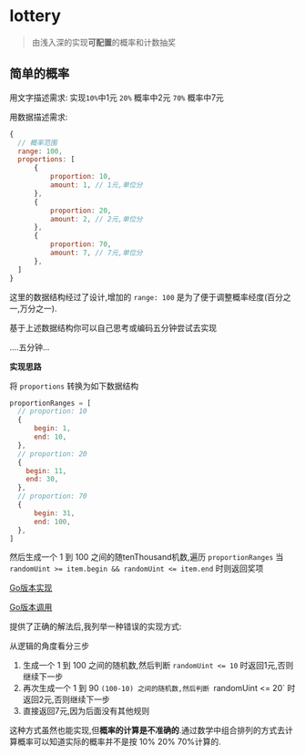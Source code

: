 # lottery

> 由浅入深的实现**可配置**的概率和计数抽奖


## 简单的概率

用文字描述需求: 实现`10%`中1元 `20%` 概率中2元 `70%` 概率中7元

用数据描述需求:

```js
{
  // 概率范围
  range: 100,
  proportions: [
      {
          proportion: 10,
          amount: 1, // 1元,单位分
      },
      {
          proportion: 20,
          amount: 2, // 2元,单位分
      },
      {
          proportion: 70,
          amount: 7, // 7元,单位分
      },
  ]
}
```

这里的数据结构经过了设计,增加的 `range: 100` 是为了便于调整概率经度(百分之一,万分之一).


基于上述数据结构你可以自己思考或编码五分钟尝试去实现

....五分钟...

**实现思路**

将 `proportions` 转换为如下数据结构

```js
proportionRanges = [
  // proportion: 10
  {
      begin: 1, 
      end: 10,
  },
  // proportion: 20
  {
    begin: 11,
    end: 30,
  },
  // proportion: 70
  {
      begin: 31,
      end: 100,
  },
]
```

然后生成一个 1 到 100 之间的随tenThousand机数,遍历 `proportionRanges`
当 `randomUint >= item.begin && randomUint <= item.end` 时则返回奖项

[Go版本实现](./probability.go?blob)

[Go版本调用](./probability_test.go?blob)

提供了正确的解法后,我列举一种错误的实现方式:

从逻辑的角度看分三步

1. 生成一个 1 到 100 之间的随机数,然后判断 `randomUint <= 10` 时返回1元,否则继续下一步
2. 再次生成一个 1 到 90 `(100-10) 之间的随机数,然后判断 `randomUint <= 20` 时返回2元,否则继续下一步
3. 直接返回7元,因为后面没有其他规则

这种方式虽然也能实现,但**概率的计算是不准确的**.通过数学中组合排列的方式去计算概率可以知道实际的概率并不是按 10% 20% 70%计算的.